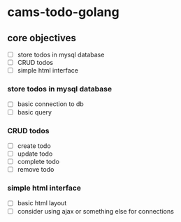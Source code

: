 # cams-todo-golang

## core objectives
- [ ] store todos in mysql database
- [ ] CRUD todos
- [ ] simple html interface 

### store todos in mysql database
- [ ] basic connection to db
- [ ] basic query

### CRUD todos
- [ ] create todo
- [ ] update todo
- [ ] complete todo
- [ ] remove todo

### simple html interface
- [ ] basic html layout
- [ ] consider using ajax or something else for connections 